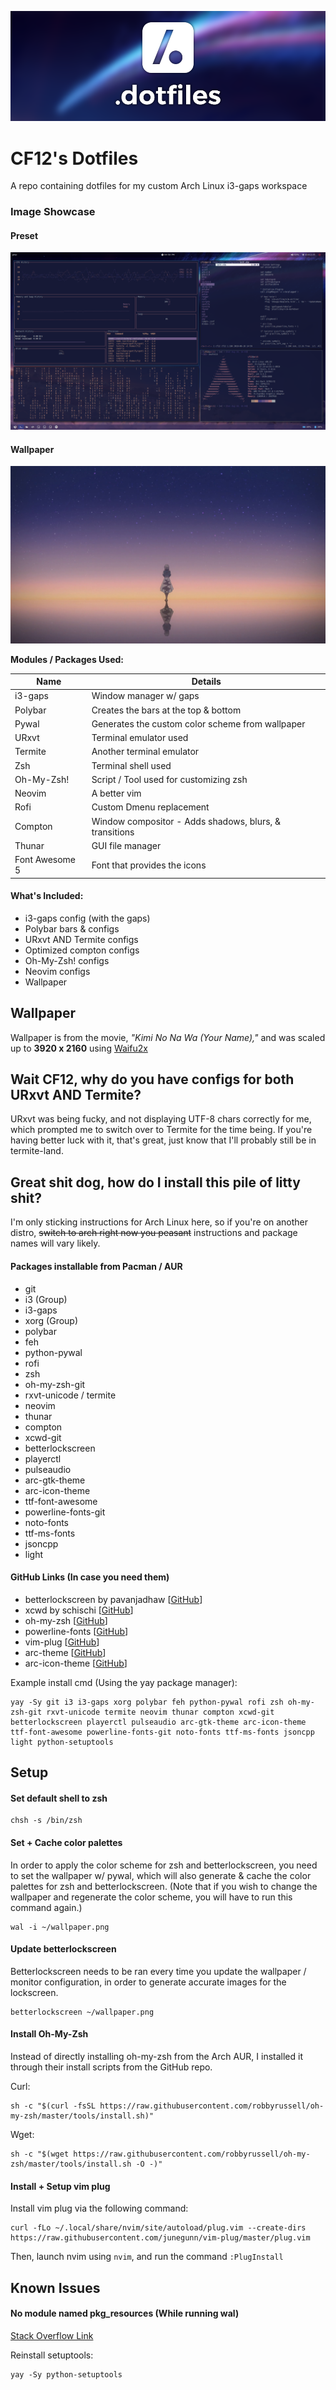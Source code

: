![Dotfiles Logo](images/hero.png)
# CF12's Dotfiles
A repo containing dotfiles for my custom Arch Linux i3-gaps workspace

### Image Showcase
#### Preset
![Showcase1](images/showcase1.png)

#### Wallpaper
![Wallpaper](wallpaper.png)

**Modules / Packages Used:**

| Name		       | Details |
| -------------- | ------- |
| i3-gaps	    	 | Window manager w/ gaps
| Polybar		     | Creates the bars at the top & bottom
| Pywal			     | Generates the custom color scheme from wallpaper
| URxvt			     | Terminal emulator used
| Termite        | Another terminal emulator
| Zsh			       | Terminal shell used
| Oh-My-Zsh!     | Script / Tool used for customizing zsh
| Neovim         | A better vim
| Rofi		       | Custom Dmenu replacement
| Compton	       | Window compositor - Adds shadows, blurs, & transitions
| Thunar	     	 | GUI file manager
| Font Awesome 5 | Font that provides the icons

#### What's Included:
- i3-gaps config (with the gaps)
- Polybar bars & configs
- URxvt AND Termite configs
- Optimized compton configs
- Oh-My-Zsh! configs
- Neovim configs
- Wallpaper

## Wallpaper
Wallpaper is from the movie, *"Kimi No Na Wa (Your Name),"* and was scaled up to **3920 x 2160** using [Waifu2x](http://waifu2x.udp.jp/)

## Wait CF12, why do you have configs for both URxvt AND Termite?
URxvt was being fucky, and not displaying UTF-8 chars correctly for me, which prompted me to switch over to Termite for the time being. If you're having better luck with it, that's great, just know that I'll probably still be in termite-land.

## Great shit dog, how do I install this pile of litty shit?
I'm only sticking instructions for Arch Linux here, so if you're on another distro, ~~switch to arch right now you peasant~~ instructions and package names will vary likely.

#### Packages installable from Pacman / AUR
- git
- i3 (Group)
- i3-gaps
- xorg (Group)
- polybar
- feh
- python-pywal
- rofi
- zsh
- oh-my-zsh-git
- rxvt-unicode / termite
- neovim
- thunar
- compton
- xcwd-git
- betterlockscreen
- playerctl
- pulseaudio
- arc-gtk-theme
- arc-icon-theme
- ttf-font-awesome
- powerline-fonts-git
- noto-fonts
- ttf-ms-fonts
- jsoncpp
- light

#### GitHub Links (In case you need them)
- betterlockscreen by pavanjadhaw [[GitHub](https://github.com/pavanjadhaw/betterlockscreen)]
- xcwd by schischi [[GitHub](https://github.com/schischi/xcwd)]
- oh-my-zsh [[GitHub](https://github.com/robbyrussell/oh-my-zsh)]
- powerline-fonts [[GitHub](https://github.com/powerline/fonts)]
- vim-plug [[GitHub](https://github.com/junegunn/vim-plug)]
- arc-theme [[GitHub](https://github.com/horst3180/arc-theme)]
- arc-icon-theme [[GitHub](https://github.com/horst3180/arc-icon-theme)]

Example install cmd (Using the yay package manager):
```
yay -Sy git i3 i3-gaps xorg polybar feh python-pywal rofi zsh oh-my-zsh-git rxvt-unicode termite neovim thunar compton xcwd-git betterlockscreen playerctl pulseaudio arc-gtk-theme arc-icon-theme ttf-font-awesome powerline-fonts-git noto-fonts ttf-ms-fonts jsoncpp light python-setuptools
```

## Setup
#### Set default shell to zsh
```
chsh -s /bin/zsh
```

#### Set + Cache color palettes
In order to apply the color scheme for zsh and betterlockscreen, you need to set the wallpaper w/ pywal, which will also generate & cache the color palettes for zsh and betterlockscreen. (Note that if you wish to change the wallpaper and regenerate the color scheme, you will have to run this command again.)

```
wal -i ~/wallpaper.png
```

#### Update betterlockscreen
Betterlockscreen needs to be ran every time you update the wallpaper / monitor configuration, in order to generate accurate images for the lockscreen.
```
betterlockscreen ~/wallpaper.png
```

#### Install Oh-My-Zsh
Instead of directly installing oh-my-zsh from the Arch AUR, I installed it through their install scripts from the GitHub repo.

Curl:
```
sh -c "$(curl -fsSL https://raw.githubusercontent.com/robbyrussell/oh-my-zsh/master/tools/install.sh)"
```

Wget:
```
sh -c "$(wget https://raw.githubusercontent.com/robbyrussell/oh-my-zsh/master/tools/install.sh -O -)"
```

#### Install + Setup vim plug
Install vim plug via the following command:
```
curl -fLo ~/.local/share/nvim/site/autoload/plug.vim --create-dirs https://raw.githubusercontent.com/junegunn/vim-plug/master/plug.vim
```

Then, launch nvim using `nvim`, and run the command `:PlugInstall`

## Known Issues
#### No module named pkg_resources (While running wal)
[Stack Overflow Link](https://stackoverflow.com/questions/7446187/no-module-named-pkg-resources)

Reinstall setuptools:
```
yay -Sy python-setuptools
```
